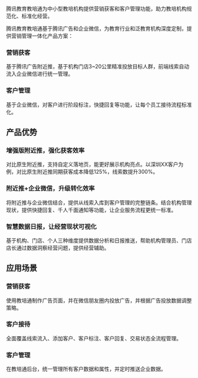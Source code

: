 ﻿腾讯教育教培通为中小型教培机构提供营销获客和客户管理功能，助力教培机构规范化、标准化经营。

腾讯教育教培通基于腾讯广告和企业微信，为教育行业和泛教育机构深度定制，提供营销管理一体化产品方案：

### 营销获客
基于腾讯广告附近推，基于机构门店3~20公里精准投放目标人群，前端线索自动流入企业微信进行统一管理。

### 客户管理
基于企业微信，对客户进行阶段标注，快捷回复等功能，让每个员工接待流程标准化。


## 产品优势

### 增强版附近推，强化获客效率
对比原生附近推，支持自定义落地页，能更好展示机构亮点。以深圳XX客户为例，对比原生附近推同期获客成本降低125%，线索数提升300%。

### 附近推+企业微信，升级转化效率
将附近推与企业微信结合，提供从线索入库到客户管理的完整链条。结合机构管理现状，提供快捷回复、千人千面通知等功能，让企业服务流程更统一标准。

### 智慧数据日报，让经营现状可视化
基于机构、门店、个人三种维度提供数据分析和日报推送，帮助机构管理员、门店店长通过数据洞察经营问题，提供经营辅助。

## 应用场景
### 营销获客
使用教培通制作广告页面，并在微信朋友圈内投放广告，并根据广告投放数据调整策略。

### 客户接待
全面覆盖线索流入、添加客户、客户标注、客户回复、交易状态全流程管理。

### 客户管理
在教培通后台，统一管理所有客户数据和属性，并定时推送企业数据。

